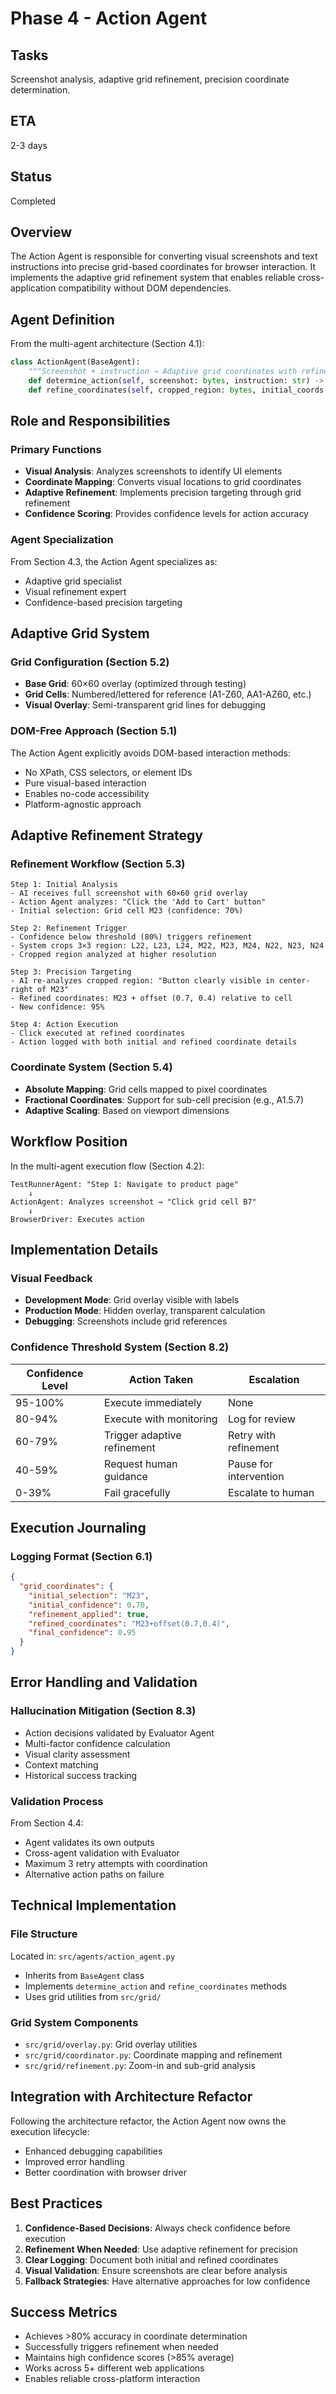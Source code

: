 # Phase 4 - Action Agent

## Tasks
Screenshot analysis, adaptive grid refinement, precision coordinate determination.

## ETA
2-3 days

## Status
Completed

## Overview

The Action Agent is responsible for converting visual screenshots and text instructions into precise grid-based coordinates for browser interaction. It implements the adaptive grid refinement system that enables reliable cross-application compatibility without DOM dependencies.

## Agent Definition

From the multi-agent architecture (Section 4.1):

```python
class ActionAgent(BaseAgent):
    """Screenshot + instruction → Adaptive grid coordinates with refinement"""
    def determine_action(self, screenshot: bytes, instruction: str) -> GridAction: pass
    def refine_coordinates(self, cropped_region: bytes, initial_coords: GridCoords) -> RefinedGridAction: pass
```

## Role and Responsibilities

### Primary Functions
- **Visual Analysis**: Analyzes screenshots to identify UI elements
- **Coordinate Mapping**: Converts visual locations to grid coordinates
- **Adaptive Refinement**: Implements precision targeting through grid refinement
- **Confidence Scoring**: Provides confidence levels for action accuracy

### Agent Specialization
From Section 4.3, the Action Agent specializes as:
- Adaptive grid specialist
- Visual refinement expert
- Confidence-based precision targeting

## Adaptive Grid System

### Grid Configuration (Section 5.2)
- **Base Grid**: 60×60 overlay (optimized through testing)
- **Grid Cells**: Numbered/lettered for reference (A1-Z60, AA1-AZ60, etc.)
- **Visual Overlay**: Semi-transparent grid lines for debugging

### DOM-Free Approach (Section 5.1)
The Action Agent explicitly avoids DOM-based interaction methods:
- No XPath, CSS selectors, or element IDs
- Pure visual-based interaction
- Enables no-code accessibility
- Platform-agnostic approach

## Adaptive Refinement Strategy

### Refinement Workflow (Section 5.3)

```
Step 1: Initial Analysis
- AI receives full screenshot with 60×60 grid overlay
- Action Agent analyzes: "Click the 'Add to Cart' button"
- Initial selection: Grid cell M23 (confidence: 70%)

Step 2: Refinement Trigger
- Confidence below threshold (80%) triggers refinement
- System crops 3×3 region: L22, L23, L24, M22, M23, M24, N22, N23, N24
- Cropped region analyzed at higher resolution

Step 3: Precision Targeting
- AI re-analyzes cropped region: "Button clearly visible in center-right of M23"
- Refined coordinates: M23 + offset (0.7, 0.4) relative to cell
- New confidence: 95%

Step 4: Action Execution
- Click executed at refined coordinates
- Action logged with both initial and refined coordinate details
```

### Coordinate System (Section 5.4)
- **Absolute Mapping**: Grid cells mapped to pixel coordinates
- **Fractional Coordinates**: Support for sub-cell precision (e.g., A1.5.7)
- **Adaptive Scaling**: Based on viewport dimensions

## Workflow Position

In the multi-agent execution flow (Section 4.2):

```
TestRunnerAgent: "Step 1: Navigate to product page"
    ↓
ActionAgent: Analyzes screenshot → "Click grid cell B7"
    ↓
BrowserDriver: Executes action
```

## Implementation Details

### Visual Feedback
- **Development Mode**: Grid overlay visible with labels
- **Production Mode**: Hidden overlay, transparent calculation
- **Debugging**: Screenshots include grid references

### Confidence Threshold System (Section 8.2)

| Confidence Level | Action Taken | Escalation |
|------------------|--------------|------------|
| 95-100% | Execute immediately | None |
| 80-94% | Execute with monitoring | Log for review |
| 60-79% | Trigger adaptive refinement | Retry with refinement |
| 40-59% | Request human guidance | Pause for intervention |
| 0-39% | Fail gracefully | Escalate to human |

## Execution Journaling

### Logging Format (Section 6.1)
```json
{
  "grid_coordinates": {
    "initial_selection": "M23",
    "initial_confidence": 0.70,
    "refinement_applied": true,
    "refined_coordinates": "M23+offset(0.7,0.4)",
    "final_confidence": 0.95
  }
}
```

## Error Handling and Validation

### Hallucination Mitigation (Section 8.3)
- Action decisions validated by Evaluator Agent
- Multi-factor confidence calculation
- Visual clarity assessment
- Context matching
- Historical success tracking

### Validation Process
From Section 4.4:
- Agent validates its own outputs
- Cross-agent validation with Evaluator
- Maximum 3 retry attempts with coordination
- Alternative action paths on failure

## Technical Implementation

### File Structure
Located in: `src/agents/action_agent.py`
- Inherits from `BaseAgent` class
- Implements `determine_action` and `refine_coordinates` methods
- Uses grid utilities from `src/grid/`

### Grid System Components
- `src/grid/overlay.py`: Grid overlay utilities
- `src/grid/coordinator.py`: Coordinate mapping and refinement
- `src/grid/refinement.py`: Zoom-in and sub-grid analysis

## Integration with Architecture Refactor

Following the architecture refactor, the Action Agent now owns the execution lifecycle:
- Enhanced debugging capabilities
- Improved error handling
- Better coordination with browser driver

## Best Practices

1. **Confidence-Based Decisions**: Always check confidence before execution
2. **Refinement When Needed**: Use adaptive refinement for precision
3. **Clear Logging**: Document both initial and refined coordinates
4. **Visual Validation**: Ensure screenshots are clear before analysis
5. **Fallback Strategies**: Have alternative approaches for low confidence

## Success Metrics

- Achieves >80% accuracy in coordinate determination
- Successfully triggers refinement when needed
- Maintains high confidence scores (>85% average)
- Works across 5+ different web applications
- Enables reliable cross-platform interaction